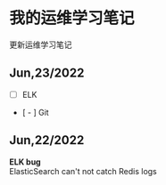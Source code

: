 # 我的运维学习笔记
更新运维学习笔记

## Jun,23/2022
- [ ] ELK
- [ - ] Git

## Jun,22/2022
**ELK bug**  
ElasticSearch can't not catch Redis logs
